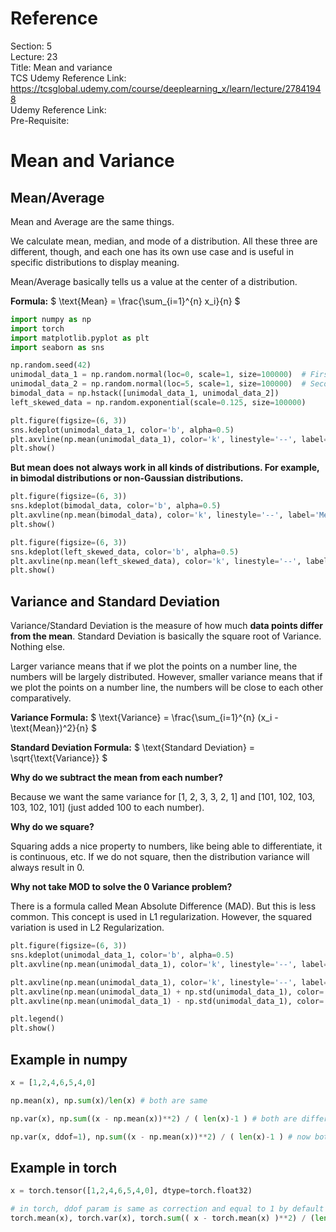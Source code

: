 # Reference

Section: 5 \
Lecture: 23 \
Title: Mean and variance \
TCS Udemy Reference Link: https://tcsglobal.udemy.com/course/deeplearning_x/learn/lecture/27841948 \
Udemy Reference Link: \
Pre-Requisite:

# Mean and Variance

## Mean/Average

Mean and Average are the same things.

We calculate mean, median, and mode of a distribution. All these three are different, though, and each one has its own use case and is useful in specific distributions to display meaning.

Mean/Average basically tells us a value at the center of a distribution.

**Formula:**
$
\text{Mean} = \frac{\sum_{i=1}^{n} x_i}{n}
$

```python
import numpy as np
import torch
import matplotlib.pyplot as plt
import seaborn as sns
```

```python
np.random.seed(42)
unimodal_data_1 = np.random.normal(loc=0, scale=1, size=100000)  # First mode
unimodal_data_2 = np.random.normal(loc=5, scale=1, size=100000)  # Second mode
bimodal_data = np.hstack([unimodal_data_1, unimodal_data_2])
left_skewed_data = np.random.exponential(scale=0.125, size=100000)
```

```python
plt.figure(figsize=(6, 3))
sns.kdeplot(unimodal_data_1, color='b', alpha=0.5)
plt.axvline(np.mean(unimodal_data_1), color='k', linestyle='--', label='Mean')
plt.show()
```

**But mean does not always work in all kinds of distributions. For example, in bimodal distributions or non-Gaussian distributions.**

```python
plt.figure(figsize=(6, 3))
sns.kdeplot(bimodal_data, color='b', alpha=0.5)
plt.axvline(np.mean(bimodal_data), color='k', linestyle='--', label='Mean')
plt.show()
```

```python
plt.figure(figsize=(6, 3))
sns.kdeplot(left_skewed_data, color='b', alpha=0.5)
plt.axvline(np.mean(left_skewed_data), color='k', linestyle='--', label='Mean')
plt.show()
```

## Variance and Standard Deviation

Variance/Standard Deviation is the measure of how much **data points differ from the mean**. Standard Deviation is basically the square root of Variance. Nothing else.

Larger variance means that if we plot the points on a number line, the numbers will be largely distributed. However, smaller variance means that if we plot the points on a number line, the numbers will be close to each other comparatively.

**Variance Formula:**
$
\text{Variance} = \frac{\sum_{i=1}^{n} (x_i - \text{Mean})^2}{n}
$

**Standard Deviation Formula:**
$
\text{Standard Deviation} = \sqrt{\text{Variance}}
$

**Why do we subtract the mean from each number?**

Because we want the same variance for [1, 2, 3, 3, 2, 1] and [101, 102, 103, 103, 102, 101] (just added 100 to each number).

**Why do we square?**

Squaring adds a nice property to numbers, like being able to differentiate, it is continuous, etc. If we do not square, then the distribution variance will always result in 0.

**Why not take MOD to solve the 0 Variance problem?**

There is a formula called Mean Absolute Difference (MAD). But this is less common. This concept is used in L1 regularization. However, the squared variation is used in L2 Regularization.

```python
plt.figure(figsize=(6, 3))
sns.kdeplot(unimodal_data_1, color='b', alpha=0.5)
plt.axvline(np.mean(unimodal_data_1), color='k', linestyle='--', label='Mean')

plt.axvline(np.mean(unimodal_data_1), color='k', linestyle='--', label='Mean')
plt.axvline(np.mean(unimodal_data_1) + np.std(unimodal_data_1), color='r', linestyle='--', label='Mean + 1 Std Dev')
plt.axvline(np.mean(unimodal_data_1) - np.std(unimodal_data_1), color='g', linestyle='--', label='Mean - 1 Std Dev')

plt.legend()
plt.show()
```

## Example in numpy

```python
x = [1,2,4,6,5,4,0]
```

```python
np.mean(x), np.sum(x)/len(x) # both are same
```

```python
np.var(x), np.sum((x - np.mean(x))**2) / ( len(x)-1 ) # both are different => because of degree of freedom
```

```python
np.var(x, ddof=1), np.sum((x - np.mean(x))**2) / ( len(x)-1 ) # now both are same. BUT this does not matter in huge data
```

## Example in torch

```python
x = torch.tensor([1,2,4,6,5,4,0], dtype=torch.float32)
```

```python
# in torch, ddof param is same as correction and equal to 1 by default
torch.mean(x), torch.var(x), torch.sum(( x - torch.mean(x) )**2) / (len(x)-1)
```
